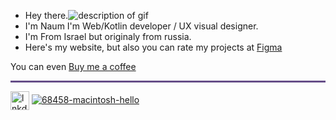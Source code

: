 
<ul>
<li>Hey there.<img src="https://assets2.lottiefiles.com/packages/lf20_mprazpz2.json" alt="description of gif" /> </li>
<li>I'm Naum I'm Web/Kotlin developer / UX visual designer.</li>
<li>I'm From Israel but originaly from russia.</li>
<li>Here's my website, but also you can rate my projects at <a  href="https://www.figma.com/@naumchik"> Figma</a></li>
</ul>

You can even <a  href="https://https://www.buymeacoffee.com/naumchik"> Buy me a coffee</a>

<hr style="height:3px;width:100%;text-align:center;margin-left:0;background-color:#664E88">

[<img alt="lnkdin" width="30px" align="center" src="https://cdn-icons-png.flaticon.com/512/174/174857.png" />](https://www.linkedin.com/in/naum-khart-12224020b/)
<a href="https://ibb.co/qNHPFqh"><img src="https://i.ibb.co/tq0WPjn/68458-macintosh-hello.gif" alt="68458-macintosh-hello" border="0"></a>
